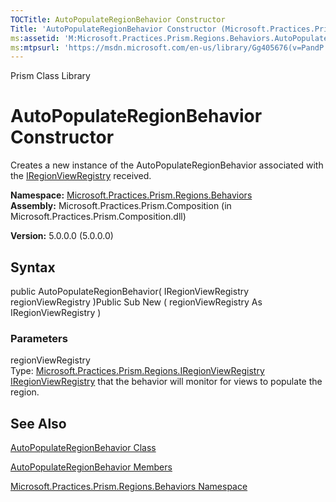 ```yaml
---
TOCTitle: AutoPopulateRegionBehavior Constructor
Title: 'AutoPopulateRegionBehavior Constructor (Microsoft.Practices.Prism.Regions.Behaviors)'
ms:assetid: 'M:Microsoft.Practices.Prism.Regions.Behaviors.AutoPopulateRegionBehavior.\#ctor(Microsoft.Practices.Prism.Regions.IRegionViewRegistry)'
ms:mtpsurl: 'https://msdn.microsoft.com/en-us/library/Gg405676(v=PandP.50)'
---
```


Prism Class Library

AutoPopulateRegionBehavior Constructor
======================================

Creates a new instance of the AutoPopulateRegionBehavior associated with the [IRegionViewRegistry](https://msdn.microsoft.com/library/microsoft.practices.prism.regions.iregionviewregistry) received.

**Namespace:** [Microsoft.Practices.Prism.Regions.Behaviors](https://msdn.microsoft.com/library/microsoft.practices.prism.regions.behaviors)
**Assembly:** Microsoft.Practices.Prism.Composition (in Microsoft.Practices.Prism.Composition.dll)

**Version:** 5.0.0.0 (5.0.0.0)

## Syntax


public AutoPopulateRegionBehavior( IRegionViewRegistry regionViewRegistry )Public Sub New ( regionViewRegistry As IRegionViewRegistry )

### Parameters

regionViewRegistry  
Type: [Microsoft.Practices.Prism.Regions.IRegionViewRegistry](https://msdn.microsoft.com/library/microsoft.practices.prism.regions.iregionviewregistry)
[IRegionViewRegistry](https://msdn.microsoft.com/library/microsoft.practices.prism.regions.iregionviewregistry) that the behavior will monitor for views to populate the region.

See Also
--------


[AutoPopulateRegionBehavior Class](https://msdn.microsoft.com/library/microsoft.practices.prism.regions.behaviors.autopopulateregionbehavior)

[AutoPopulateRegionBehavior Members](https://msdn.microsoft.com/allmembers.t:microsoft.practices.prism.regions.behaviors.autopopulateregionbehavior)

[Microsoft.Practices.Prism.Regions.Behaviors Namespace](https://msdn.microsoft.com/library/microsoft.practices.prism.regions.behaviors)
